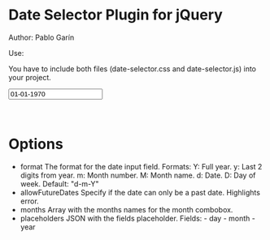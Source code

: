 Date Selector Plugin for jQuery
===================================================
Author: Pablo Garín

Use:

You have to include both files (date-selector.css and date-selector.js) into your project.

<pre>
<input class="date" type="text" value="01-01-1970" name="date-field">
<script type="text/javascript">
  var options = {
    format            : "d-m-Y",
    allowFutureDates  : false,
    months            : ["January","February","March","April","May","June","July","August","September","October","November","December"],
    placeholders      : {
      day   : "Day",
      month : "Month",
      year  : "Year"
    }
  }
  $("input.date").dateSelector(options);
</script>
</pre>

Options
===================================================
- format              The format for the date input field.
                      Formats:
                        Y: Full year.
                        y: Last 2 digits from year.
                        m: Month number.
                        M: Month name.
                        d: Date.
                        D: Day of week.
                      Default:
                        "d-m-Y"
- allowFutureDates      Specify if the date can only be a past date. Highlights error.
- months              Array with the months names for the month combobox.
- placeholders        JSON with the fields placeholder.
                      Fields:
                        - day
                        - month
                        - year
